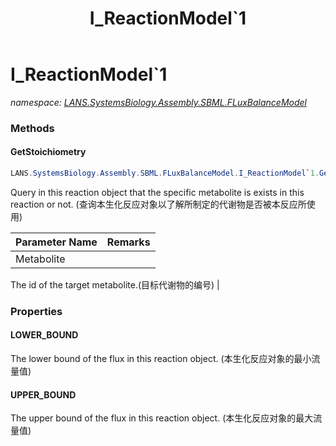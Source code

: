 ﻿---
title: I_ReactionModel`1
---

# I_ReactionModel`1
_namespace: [LANS.SystemsBiology.Assembly.SBML.FLuxBalanceModel](N-LANS.SystemsBiology.Assembly.SBML.FLuxBalanceModel.html)_





### Methods

#### GetStoichiometry
```csharp
LANS.SystemsBiology.Assembly.SBML.FLuxBalanceModel.I_ReactionModel`1.GetStoichiometry(System.String)
```
Query in this reaction object that the specific metabolite is exists in this reaction or not.
 (查询本生化反应对象以了解所制定的代谢物是否被本反应所使用)

|Parameter Name|Remarks|
|--------------|-------|
|Metabolite|
 The id of the target metabolite.(目标代谢物的编号)
 |



### Properties

#### LOWER_BOUND
The lower bound of the flux in this reaction object.
 (本生化反应对象的最小流量值)
#### UPPER_BOUND
The upper bound of the flux in this reaction object.
 (本生化反应对象的最大流量值)
